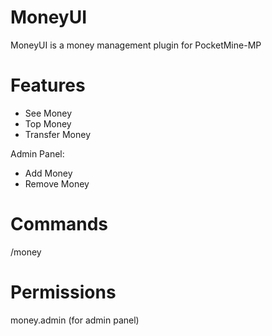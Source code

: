 # MoneyUI
MoneyUI is a money management plugin for PocketMine-MP

# Features
- See Money
- Top Money
- Transfer Money

Admin Panel:
- Add Money
- Remove Money

# Commands
/money

# Permissions
money.admin (for admin panel)
